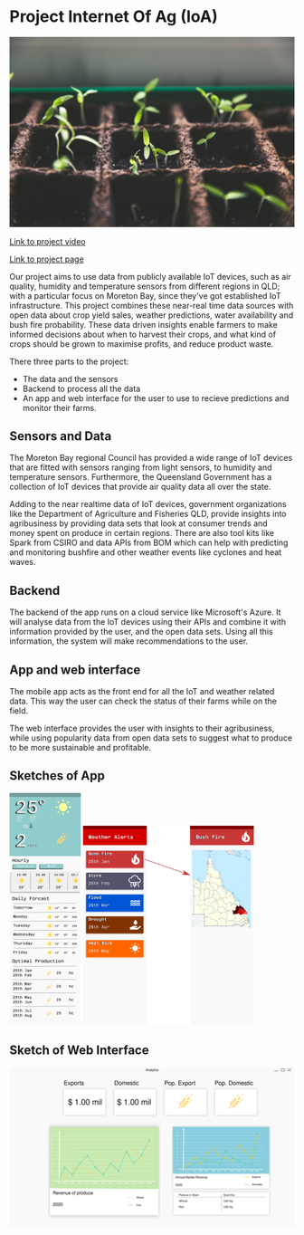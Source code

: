 # Project Internet Of Ag (IoA)

<img src="./markus-spiske-vrbZVyX2k4I-unsplash.jpg" >

[Link to project video](https://youtu.be/yUblyK-C8Sc)

[Link to project page](https://hackerspace.govhack.org/projects/internet_of_ag)

Our project aims to use data from publicly available IoT devices, such as air quality, humidity and temperature sensors from different regions in QLD; with a particular focus on Moreton Bay, since they've got established IoT infrastructure. This project combines these near-real time data sources with open data about crop yield sales, weather predictions, water availability and bush fire probability. These data driven insights enable farmers to make informed decisions about when to harvest their crops, and what kind of crops should be grown to maximise profits, and reduce product waste.

There three parts to the project:
- The data and the sensors
- Backend to process all the data
- An app and web interface for the user to use to recieve predictions and monitor their farms.

## Sensors and Data

The Moreton Bay regional Council has provided a wide range of IoT devices that are fitted with sensors ranging from light sensors, to humidity and temperature sensors. Furthermore, the Queensland Government has a collection of IoT devices that provide air quality data all over the state.

Adding to the near realtime data of IoT devices, government organizations like the Department of Agriculture and Fisheries QLD, provide insights into agribusiness by providing data sets that look at consumer trends and money spent on produce in certain regions. There are also tool kits like Spark from CSIRO and data APIs from BOM which can help with predicting and monitoring bushfire and other weather events like cyclones and heat waves. 

## Backend
The backend of the app runs on a cloud service like Microsoft's Azure. It will analyse data from the IoT devices using their APIs and combine it with information provided by the user, and the open data sets. Using all this information, the system will make recommendations to the user. 

## App and web interface
The mobile app acts as the front end for all the IoT and weather related data. This way the user can check the status of their farms while on the field.

The web interface provides the user with insights to their agribusiness, while using popularity data from open data sets to suggest what to produce to be more sustainable and profitable. 


## Sketches of App

<p float="left">
  <img src="./Interface.png" width="25%" height="25%">
  <img src="./weather_warnings.png" width="60%" height="60%">
</p>

## Sketch of Web Interface

<img src="./BuisnessInterface.png">

